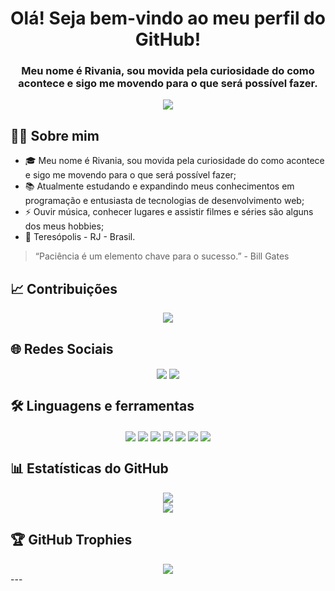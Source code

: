 <h1 align="center">
    Olá! Seja bem-vindo ao meu perfil do GitHub! <br/>
</h1>

<div align="center">
    <h3>Meu nome é Rivania, sou movida pela curiosidade do como acontece e sigo me movendo para o que será possível fazer.</h3>
    <img align="center" src="https://visitcount.itsvg.in/api?id=RivaniaGomes&icon=2&color=9" /> 
</div>
  
<h2> 👨‍💻 Sobre mim </h2>
<ul>
  <li>🎓 Meu nome é Rivania, sou movida pela curiosidade do como acontece e sigo me movendo para o que será possível fazer;</li>
  <li>📚 Atualmente estudando e expandindo meus conhecimentos em programação e entusiasta de tecnologias de desenvolvimento web;</li>
  <li>⚡ Ouvir música, conhecer lugares e assistir filmes e séries são alguns dos meus hobbies;</li>
  <li>📍 Teresópolis - RJ - Brasil.</li>
</ul>


> “Paciência é um elemento chave para o sucesso.” - Bill Gates

<h2> 📈 Contribuições </h2>
<div align="center">
    <img src="https://activity-graph.herokuapp.com/graph?username=RivaniaGomes&bg_color=ffcfe9&color=9e4c98&line=9e4c98&point=403d3d&area=true&hide_border=true)](https://github.com/ashutosh00710/github-readme-activity-graph" />
</div>

<h2> 🌐 Redes Sociais</h2>

<div align="center">

<a href="https://www.instagram.com/rivaniagomes/">
    <img align="center" src="https://img.shields.io/badge/Instagram-%23E4405F.svg?logo=Instagram&logoColor=white" /></a>
<a href="https://www.linkedin.com/in/rivaniagomes/">
    <img align="center" src="https://img.shields.io/badge/LinkedIn-%230077B5.svg?logo=linkedin&logoColor=white" /></a>
</div>

<h2> 🛠️ Linguagens e ferramentas  </h2>
<div align="center">
    <img align="center" src="https://img.shields.io/badge/java-%23ED8B00.svg?style=flat&logo=java&logoColor=white" />
    <img align="center" src="https://img.shields.io/badge/javascript-%23323330.svg?style=flat&logo=javascript&logoColor=%23F7DF1E" />
    <img align="center" src="https://img.shields.io/badge/html5-%23E34F26.svg?style=flat&logo=html5&logoColor=white" />
    <img align="center" src="https://img.shields.io/badge/react-%2320232a.svg?style=flat&logo=react&logoColor=%2361DAFB" />
    <img align="center" src="https://img.shields.io/badge/react_native-%2320232a.svg?style=flat&logo=react&logoColor=%2361DAFB" />
    <img align="center" src="https://img.shields.io/badge/spring-%236DB33F.svg?style=flat&logo=spring&logoColor=white" />
    <img align="center" src="https://img.shields.io/badge/postgres-%23316192.svg?style=flat&logo=postgresql&logoColor=white" />
</div>

<h2> 📊 Estatísticas do GitHub </h2>
<div align="center">
    <img src="https://github-readme-stats.vercel.app/api/top-langs/?username=RivaniaGomes&theme=radical&hide_border=false&include_all_commits=true&count_private=true&layout=compact" /> <br>
    <img src="https://github-readme-stats.vercel.app/api?username=RivaniaGomes&theme=radical&hide_border=false&include_all_commits=true&count_private=true" />
</div>

<h2> 🏆 GitHub Trophies  </h2>
<div align="center">
    <img src="https://github-profile-trophy.vercel.app/?username=RivaniaGomes&theme=radical&no-frame=false&no-bg=false&margin-w=4" />
</div>
---


<!-- Proudly created with GPRM ( https://gprm.itsvg.in ) -->


